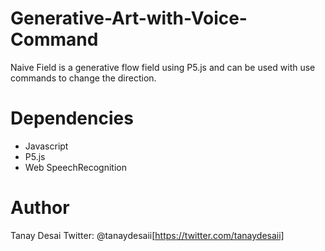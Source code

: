 # Generative-Art-with-Voice-Command
Naive Field is a generative flow field using P5.js and can be used with use commands to change the direction.

# Dependencies 
* Javascript 
* P5.js
* Web SpeechRecognition

# Author
Tanay Desai
Twitter: @tanaydesaii[https://twitter.com/tanaydesaii]


